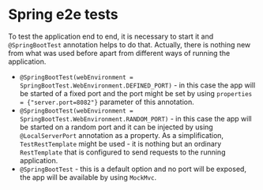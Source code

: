 # Spring e2e tests

To test the application end to end, it is necessary to start it and `@SpringBootTest` annotation helps to do that.
Actually, there is nothing new from what was used before apart from different ways of running the application.

* `@SpringBootTest(webEnvironment = SpringBootTest.WebEnvironment.DEFINED_PORT)` - in this case the app will be started
  of a fixed port and the port might be set by using `properties = {"server.port=8082"}` parameter of this annotation.
* `@SpringBootTest(webEnvironment = SpringBootTest.WebEnvironment.RANDOM_PORT)` - in this case the app will be started
  on a random port and it can be injected by using `@LocalServerPort` annotation as a property. As a
  simplification, `TestRestTemplate` might be used - it is nothing but an ordinary `RestTemplate` that is configured to
  send requests to the running application. 
* `@SpringBootTest` - this is a default option and no port will be exposed, the app will be available by
  using `MockMvc`.
